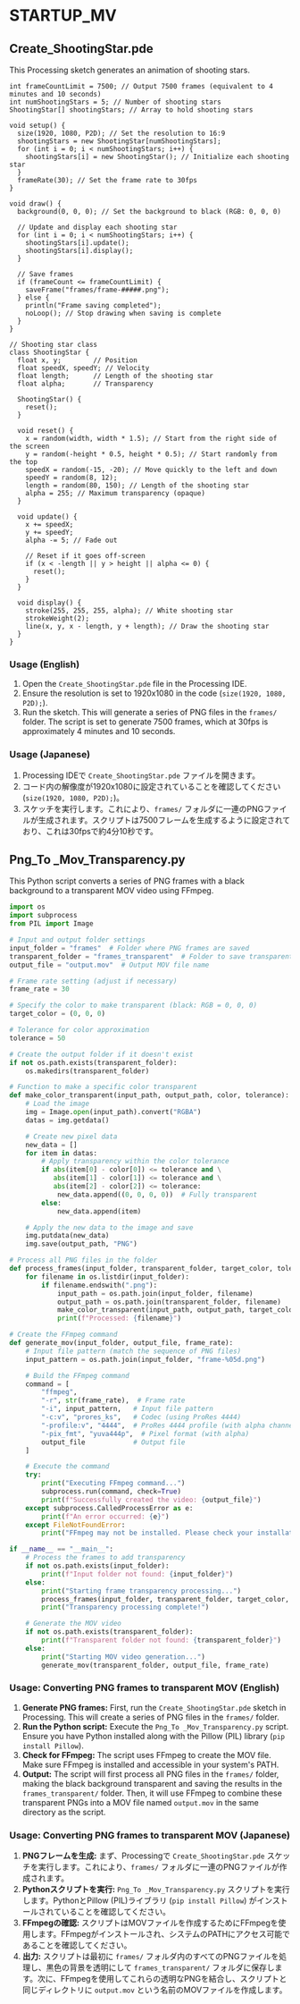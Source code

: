 # STARTUP_MV

## Create_ShootingStar.pde

This Processing sketch generates an animation of shooting stars.

```processing
int frameCountLimit = 7500; // Output 7500 frames (equivalent to 4 minutes and 10 seconds)
int numShootingStars = 5; // Number of shooting stars
ShootingStar[] shootingStars; // Array to hold shooting stars

void setup() {
  size(1920, 1080, P2D); // Set the resolution to 16:9
  shootingStars = new ShootingStar[numShootingStars];
  for (int i = 0; i < numShootingStars; i++) {
    shootingStars[i] = new ShootingStar(); // Initialize each shooting star
  }
  frameRate(30); // Set the frame rate to 30fps
}

void draw() {
  background(0, 0, 0); // Set the background to black (RGB: 0, 0, 0)

  // Update and display each shooting star
  for (int i = 0; i < numShootingStars; i++) {
    shootingStars[i].update();
    shootingStars[i].display();
  }

  // Save frames
  if (frameCount <= frameCountLimit) {
    saveFrame("frames/frame-#####.png");
  } else {
    println("Frame saving completed");
    noLoop(); // Stop drawing when saving is complete
  }
}

// Shooting star class
class ShootingStar {
  float x, y;        // Position
  float speedX, speedY; // Velocity
  float length;      // Length of the shooting star
  float alpha;       // Transparency

  ShootingStar() {
    reset();
  }

  void reset() {
    x = random(width, width * 1.5); // Start from the right side of the screen
    y = random(-height * 0.5, height * 0.5); // Start randomly from the top
    speedX = random(-15, -20); // Move quickly to the left and down
    speedY = random(8, 12);
    length = random(80, 150); // Length of the shooting star
    alpha = 255; // Maximum transparency (opaque)
  }

  void update() {
    x += speedX;
    y += speedY;
    alpha -= 5; // Fade out

    // Reset if it goes off-screen
    if (x < -length || y > height || alpha <= 0) {
      reset();
    }
  }

  void display() {
    stroke(255, 255, 255, alpha); // White shooting star
    strokeWeight(2);
    line(x, y, x - length, y + length); // Draw the shooting star
  }
}
```

### Usage (English)

1. Open the `Create_ShootingStar.pde` file in the Processing IDE.
2. Ensure the resolution is set to 1920x1080 in the code (`size(1920, 1080, P2D);`).
3. Run the sketch. This will generate a series of PNG files in the `frames/` folder. The script is set to generate 7500 frames, which at 30fps is approximately 4 minutes and 10 seconds.

### Usage (Japanese)

1. Processing IDEで `Create_ShootingStar.pde` ファイルを開きます。
2. コード内の解像度が1920x1080に設定されていることを確認してください (`size(1920, 1080, P2D);`)。
3. スケッチを実行します。これにより、`frames/` フォルダに一連のPNGファイルが生成されます。スクリプトは7500フレームを生成するように設定されており、これは30fpsで約4分10秒です。

## Png_To _Mov_Transparency.py

This Python script converts a series of PNG frames with a black background to a transparent MOV video using FFmpeg.

```python
import os
import subprocess
from PIL import Image

# Input and output folder settings
input_folder = "frames"  # Folder where PNG frames are saved
transparent_folder = "frames_transparent"  # Folder to save transparent PNGs
output_file = "output.mov"  # Output MOV file name

# Frame rate setting (adjust if necessary)
frame_rate = 30

# Specify the color to make transparent (black: RGB = 0, 0, 0)
target_color = (0, 0, 0)

# Tolerance for color approximation
tolerance = 50

# Create the output folder if it doesn't exist
if not os.path.exists(transparent_folder):
    os.makedirs(transparent_folder)

# Function to make a specific color transparent
def make_color_transparent(input_path, output_path, color, tolerance):
    # Load the image
    img = Image.open(input_path).convert("RGBA")
    datas = img.getdata()

    # Create new pixel data
    new_data = []
    for item in datas:
        # Apply transparency within the color tolerance
        if abs(item[0] - color[0]) <= tolerance and \
           abs(item[1] - color[1]) <= tolerance and \
           abs(item[2] - color[2]) <= tolerance:
            new_data.append((0, 0, 0, 0))  # Fully transparent
        else:
            new_data.append(item)

    # Apply the new data to the image and save
    img.putdata(new_data)
    img.save(output_path, "PNG")

# Process all PNG files in the folder
def process_frames(input_folder, transparent_folder, target_color, tolerance):
    for filename in os.listdir(input_folder):
        if filename.endswith(".png"):
            input_path = os.path.join(input_folder, filename)
            output_path = os.path.join(transparent_folder, filename)
            make_color_transparent(input_path, output_path, target_color, tolerance)
            print(f"Processed: {filename}")

# Create the FFmpeg command
def generate_mov(input_folder, output_file, frame_rate):
    # Input file pattern (match the sequence of PNG files)
    input_pattern = os.path.join(input_folder, "frame-%05d.png")

    # Build the FFmpeg command
    command = [
        "ffmpeg",
        "-r", str(frame_rate),  # Frame rate
        "-i", input_pattern,   # Input file pattern
        "-c:v", "prores_ks",   # Codec (using ProRes 4444)
        "-profile:v", "4444",  # ProRes 4444 profile (with alpha channel)
        "-pix_fmt", "yuva444p",  # Pixel format (with alpha)
        output_file            # Output file
    ]

    # Execute the command
    try:
        print("Executing FFmpeg command...")
        subprocess.run(command, check=True)
        print(f"Successfully created the video: {output_file}")
    except subprocess.CalledProcessError as e:
        print(f"An error occurred: {e}")
    except FileNotFoundError:
        print("FFmpeg may not be installed. Please check your installation.")

if __name__ == "__main__":
    # Process the frames to add transparency
    if not os.path.exists(input_folder):
        print(f"Input folder not found: {input_folder}")
    else:
        print("Starting frame transparency processing...")
        process_frames(input_folder, transparent_folder, target_color, tolerance)
        print("Transparency processing complete!")

    # Generate the MOV video
    if not os.path.exists(transparent_folder):
        print(f"Transparent folder not found: {transparent_folder}")
    else:
        print("Starting MOV video generation...")
        generate_mov(transparent_folder, output_file, frame_rate)
```

### Usage: Converting PNG frames to transparent MOV (English)

1. **Generate PNG frames:** First, run the `Create_ShootingStar.pde` sketch in Processing. This will create a series of PNG files in the `frames/` folder.
2. **Run the Python script:** Execute the `Png_To _Mov_Transparency.py` script. Ensure you have Python installed along with the Pillow (PIL) library (`pip install Pillow`).
3. **Check for FFmpeg:** The script uses FFmpeg to create the MOV file. Make sure FFmpeg is installed and accessible in your system's PATH.
4. **Output:** The script will first process all PNG files in the `frames/` folder, making the black background transparent and saving the results in the `frames_transparent/` folder. Then, it will use FFmpeg to combine these transparent PNGs into a MOV file named `output.mov` in the same directory as the script.

### Usage: Converting PNG frames to transparent MOV (Japanese)

1. **PNGフレームを生成:** まず、Processingで `Create_ShootingStar.pde` スケッチを実行します。これにより、`frames/` フォルダに一連のPNGファイルが作成されます。
2. **Pythonスクリプトを実行:** `Png_To _Mov_Transparency.py` スクリプトを実行します。PythonとPillow (PIL)ライブラリ (`pip install Pillow`) がインストールされていることを確認してください。
3. **FFmpegの確認:** スクリプトはMOVファイルを作成するためにFFmpegを使用します。FFmpegがインストールされ、システムのPATHにアクセス可能であることを確認してください。
4. **出力:** スクリプトは最初に `frames/` フォルダ内のすべてのPNGファイルを処理し、黒色の背景を透明にして `frames_transparent/` フォルダに保存します。次に、FFmpegを使用してこれらの透明なPNGを結合し、スクリプトと同じディレクトリに `output.mov` という名前のMOVファイルを作成します。
